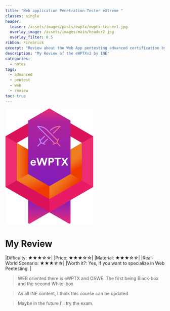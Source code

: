 ```yaml
---
title: "Web application Penetration Tester eXtreme "
classes: single
header:  
  teaser: /assets/images/posts/ewptx/ewptx-teaser1.jpg
  overlay_image: /assets/images/main/header2.jpg
  overlay_filter: 0.5
ribbon: Firebrick
excerpt: "Review about the Web App pentesting advanced certification by INE"
description: "My Review of the eWPTXv2 by INE"
categories:
  - notes
tags:
  - advanced
  - pentest
  - web
  - review
toc: true
---
```


![Alt text](/assets/images/posts/ewptx/eWPTX.webp)

# My Review

|Difficulty: ★★★☆☆|
|Price: ★★★☆☆|
|Material: ★★★☆☆|
|Real-World Scenario: ★★★☆☆|
|Worth it?: Yes, If you want to specialize in Web Pentesting. |

> WEB oriented there is eWPTX and OSWE. The first being Black-box and the second White-box

> As all INE content, I think this course can be updated

> Maybe in the future I'll try the exam.
